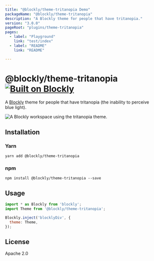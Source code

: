 ```yaml
---
title: "@blockly/theme-tritanopia Demo"
packageName: "@blockly/theme-tritanopia"
description: "A Blockly theme for people that have tritanopia."
version: "3.0.0"
pageRoot: "plugins/theme-tritanopia"
pages:
  - label: "Playground"
    link: "test/index"
  - label: "README"
    link: "README"

---
```

# @blockly/theme-tritanopia [![Built on Blockly](https://tinyurl.com/built-on-blockly)](https://github.com/google/blockly)

A [Blockly](https://www.npmjs.com/package/blockly) theme for people that have
tritanopia (the inability to perceive blue light).

![A Blockly workspace using the tritanopia theme.](https://github.com/google/blockly-samples/raw/master/plugins/theme-tritanopia/readme-media/TritanopiaTheme.png)

## Installation

### Yarn
```
yarn add @blockly/theme-tritanopia
```

### npm
```
npm install @blockly/theme-tritanopia --save
```

## Usage

```js
import * as Blockly from 'blockly';
import Theme from '@blockly/theme-tritanopia';

Blockly.inject('blocklyDiv', {
  theme: Theme,
});

```

## License
Apache 2.0
